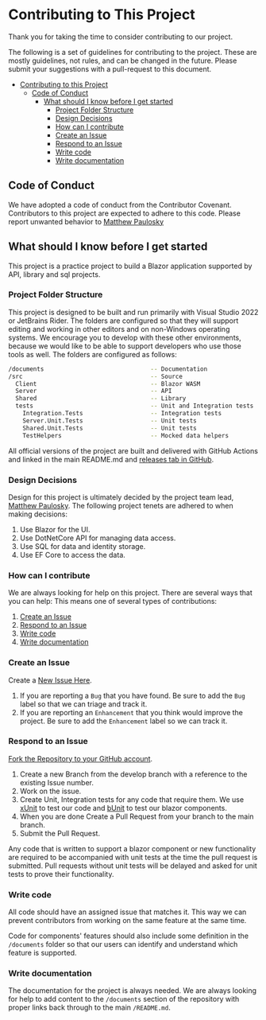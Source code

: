 # Contributing to This Project

Thank you for taking the time to consider contributing to our project.

The following is a set of guidelines for contributing to the project. These are mostly guidelines, not rules, and can be
changed in the future. Please submit your suggestions with a pull-request to this document.

- [Contributing to this Project](#contributing-to-issue-tracker)
	- [Code of Conduct](#code-of-conduct)
		- [What should I know before I get started](#what-should-i-know-before-i-get-started)
			- [Project Folder Structure](#project-folder-structure)
			- [Design Decisions](#design-decisions)
			- [How can I contribute](#how-can-i-contribute)
			- [Create an Issue](#create-an-issue)
			- [Respond to an Issue](#respond-to-an-issue)
			- [Write code](#write-code)
			- [Write documentation](#write-documentation)

## Code of Conduct

We have adopted a code of conduct from the Contributor Covenant. Contributors to this project are expected to adhere to
this code. Please report unwanted behavior to [Matthew Paulosky](mailto:matthew.paulosky@outlook.com)

## What should I know before I get started

This project is a practice project to build a Blazor application supported by API, library and sql projects.

### Project Folder Structure

This project is designed to be built and run primarily with Visual Studio 2022 or JetBrains Rider. The folders are
configured so that they will support editing and working in other editors and on non-Windows operating systems. We
encourage you to develop with these other environments, because we would like to be able to support developers who use
those tools as well. The folders are configured as follows:

```bash
/documents                              -- Documentation
/src                                    -- Source
  Client                                -- Blazor WASM  
  Server                                -- API
  Shared                                -- Library
  tests                                 -- Unit and Integration tests
	Integration.Tests                   -- Integration tests
	Server.Unit.Tests                   -- Unit tests
	Shared.Unit.Tests                   -- Unit tests
	TestHelpers                         -- Mocked data helpers
```

All official versions of the project are built and delivered with GitHub Actions and linked in the main README.md
and [releases tab in GitHub](https://github.com/mpaulosky/mjpblog/releases).

### Design Decisions

Design for this project is ultimately decided by the project team
lead, [Matthew Paulosky](mailto:matthew.paulosky@outlook.com). The following project tenets are adhered to when making
decisions:

1. Use Blazor for the UI.
1. Use DotNetCore API for managing data access.
1. Use SQL for data and identity storage.
1. Use EF Core to access the data.

### How can I contribute

We are always looking for help on this project. There are several ways that you can help:
This means one of several types of contributions:

1. [Create an Issue](#create-an-issue)
1. [Respond to an Issue](#respond-to-an-issue)
1. [Write code](#write-code)
1. [Write documentation](#write-documentation)

### Create an Issue

Create a [New Issue Here](https://github.com/mpaulosky/mjpblog/issues).

1. If you are reporting a `Bug` that you have found. Be sure to add the `Bug` label so that we can triage and track it.
1. If you are reporting an `Enhancement` that you think would improve the project. Be sure to add the `Enhancement`
   label so we can track it.

### Respond to an Issue

[Fork the Repository to your GitHub account](https://github.com/mpaulosky/mjpblog/fork).

1. Create a new Branch from the develop branch with a reference to the existing Issue number.
1. Work on the issue.
1. Create Unit, Integration tests for any code that require them. We use [xUnit](https://www.nuget.org/packages/xunit/)
   to test our code and [bUnit](https://www.nuget.org/packages/bunit/) to test our blazor components.
1. When you are done Create a Pull Request from your branch to the main branch.
1. Submit the Pull Request.

Any code that is written to support a blazor component or new functionality are required to be accompanied with unit
tests at the time the pull request is submitted. Pull requests without unit tests will be delayed and asked for unit
tests to prove their functionality.

### Write code

All code should have an assigned issue that matches it. This way we can prevent contributors from working on the same
feature at the same time.

Code for components' features should also include some definition in the `/documents` folder so that our users can
identify and understand which feature is supported.

### Write documentation

The documentation for the project is always needed. We are always looking for help to add content to the `/documents`
section of the repository with proper links back through to the main `/README.md`.
